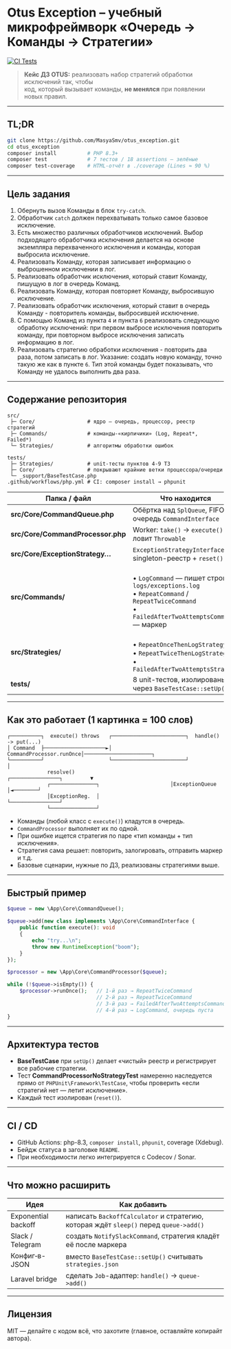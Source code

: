 # Otus Exception – учебный микрофреймворк «Очередь → Команды → Стратегии»

[![CI Tests](https://github.com/MasyaSmv/otus_exception/actions/workflows/php.yml/badge.svg?branch=main)](https://github.com/MasyaSmv/otus_exception/actions/workflows/php.yml)

> **Кейс ДЗ OTUS:** реализовать набор стратегий обработки исключений так, чтобы  
> код, который вызывает команды, **не менялся** при появлении новых правил.

---

## TL;DR

```bash
git clone https://github.com/MasyaSmv/otus_exception.git
cd otus_exception
composer install          # PHP 8.3+
composer test             # 7 тестов / 18 assertions – зелёные
composer test-coverage    # HTML-отчёт в ./coverage (Lines ≈ 90 %)
```

---

## Цель задания

1. Обернуть вызов Команды в блок `try-catch`.
2. Обработчик `catch` должен перехватывать только самое базовое исключение.
3. Есть множество различных обработчиков исключений.
   Выбор подходящего обработчика исключения делается на основе экземпляра перехваченного исключения и команды, которая
   выбросила исключение.
4. Реализовать Команду, которая записывает информацию о выброшенном исключении в лог.
5. Реализовать обработчик исключения, который ставит Команду, пишущую в лог в очередь Команд.
6. Реализовать Команду, которая повторяет Команду, выбросившую исключение.
7. Реализовать обработчик исключения, который ставит в очередь Команду - повторитель команды, выбросившей исключение.
8. С помощью Команд из пункта `4` и пункта `6` реализовать следующую обработку исключений: при первом выбросе исключения
   повторить команду, при повторном выбросе исключения записать информацию в лог.
9. Реализовать стратегию обработки исключения - повторить два раза, потом записать в лог.
   Указание: создать новую команду, точно такую же как в пункте `6`.
   Тип этой команды будет показывать, что Команду не удалось выполнить два раза.

---

## Содержание репозитория

```
src/
 ├─ Core/                 # ядро – очередь, процессор, реестр стратегий
 ├─ Commands/             # команды-«кирпичики» (Log, Repeat*, Failed*)
 └─ Strategies/           # алгоритмы обработки ошибок

tests/
 ├─ Strategies/           # unit-тесты пунктов 4-9 ТЗ
 ├─ Core/                 # покрывают крайние ветки процессора/очереди
 └─ _support/BaseTestCase.php
.github/workflows/php.yml # CI: composer install → phpunit
```

| Папка / файл                      | Что находится                                                                                                                                           |
|-----------------------------------|---------------------------------------------------------------------------------------------------------------------------------------------------------|
| **src/Core/CommandQueue.php**     | Обёртка над `SplQueue`, FIFO-очередь `CommandInterface`                                                                                                 |
| **src/Core/CommandProcessor.php** | Worker: `take()` → `execute()` → ловит `Throwable`                                                                                                      |
| **src/Core/ExceptionStrategy…**   | `ExceptionStrategyInterface`, singleton-реестр + `reset()`                                                                                              |
| **src/Commands/**                 | <br>• `LogCommand` — пишет строку в `logs/exceptions.log`  <br>• `RepeatCommand` / `RepeatTwiceCommand`  <br>• `FailedAfterTwoAttemptsCommand` — маркер |
| **src/Strategies/**               | <br>• `RepeatOnceThenLogStrategy`  <br>• `RepeatTwiceThenLogStrategy`  <br>• `FailedAfterTwoAttemptsStrategy`                                           |
| **tests/**                        | 8 unit-тестов, изолированы через `BaseTestCase::setUp()`                                                                                                |

---

## Как это работает (1 картинка = 100 слов)

```
┌──────────┐  execute() throws   ┌────────────────────────┐  handle() -> put(...)
│ Command  ├────────────────────►│ CommandProcessor.runOnce│──────────────────────┐
└──────────┘                     └────────────────────────┘                      │
             resolve()                               ┌────────────────┐         ▼
             ┌───────────────┐                       │ExceptionQueue  │◄────────┘
             │ExceptionReg.  │                       └────────────────┘
             └───────────────┘
```

* Команды (любой класс с `execute()`) кладутся в очередь.
* `CommandProcessor` выполняет их по одной.
* При ошибке ищется стратегия по паре «тип команды + тип исключения».
* Стратегия сама решает: повторить, залогировать, отправить маркер и т.д.
* Базовые сценарии, нужные по ДЗ, реализованы стратегиями выше.

---

## Быстрый пример

```php
$queue = new \App\Core\CommandQueue();

$queue->add(new class implements \App\Core\CommandInterface {
    public function execute(): void
    {
        echo "try...\n";
        throw new RuntimeException("boom");
    }
});

$processor = new \App\Core\CommandProcessor($queue);

while (!$queue->isEmpty()) {
    $processor->runOnce();   // 1-й раз → RepeatTwiceCommand
                             // 2-й раз → RepeatTwiceCommand
                             // 3-й раз → FailedAfterTwoAttemptsCommand
                             // 4-й раз → LogCommand, очередь пуста
}
```

---

## Архитектура тестов

* **BaseTestCase** при `setUp()` делает «чистый» реестр и регистрирует все
  рабочие стратегии.
* Тест **CommandProcessorNoStrategyTest** намеренно наследуется прямо от
  `PHPUnit\Framework\TestCase`, чтобы проверить «если стратегий нет — летит
  исключение».
* Каждый тест изолирован (`reset()`).

---

## CI / CD

* GitHub Actions: php-8.3, `composer install`, `phpunit`, coverage (Xdebug).
* Бейдж статуса в заголовке `README`.
* При необходимости легко интегрируется с Codecov / Sonar.

---

## Что можно расширить

| Идея                | Как добавить                                                                          |
|---------------------|---------------------------------------------------------------------------------------|
| Exponential backoff | написать `BackoffCalculator` и стратегию, которая ждёт `sleep()` перед `queue->add()` |
| Slack / Telegram    | создать `NotifySlackCommand`, стратегия кладёт её после маркера                       |
| Конфиг‐в-JSON       | вместо `BaseTestCase::setUp()` считывать `strategies.json`                            |
| Laravel bridge      | сделать `Job`-адаптер: `handle()` → `queue->add()`                                    |

---

## Лицензия

MIT — делайте с кодом всё, что захотите (главное, оставляйте копирайт автора).